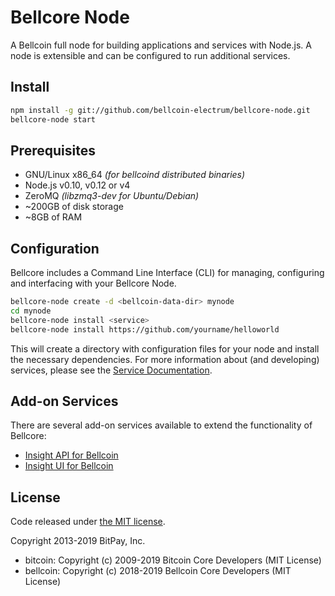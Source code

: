 Bellcore Node
============

A Bellcoin full node for building applications and services with Node.js. A node is extensible and can be configured to run additional services.

## Install

```bash
npm install -g git://github.com/bellcoin-electrum/bellcore-node.git
bellcore-node start
```

## Prerequisites

- GNU/Linux x86_64 *(for bellcoind distributed binaries)*
- Node.js v0.10, v0.12 or v4
- ZeroMQ *(libzmq3-dev for Ubuntu/Debian)*
- ~200GB of disk storage
- ~8GB of RAM

## Configuration

Bellcore includes a Command Line Interface (CLI) for managing, configuring and interfacing with your Bellcore Node.

```bash
bellcore-node create -d <bellcoin-data-dir> mynode
cd mynode
bellcore-node install <service>
bellcore-node install https://github.com/yourname/helloworld
```

This will create a directory with configuration files for your node and install the necessary dependencies. For more information about (and developing) services, please see the [Service Documentation](docs/services.md).

## Add-on Services

There are several add-on services available to extend the functionality of Bellcore:

- [Insight API for Bellcoin](https://github.com/bellcoin-electrum/insight-api-bellcoin)
- [Insight UI for Bellcoin](https://github.com/bellcoin-electrum/insight-ui-bellcoin)

## License

Code released under [the MIT license](https://github.com/bellcoin-electrum/bellcore-node/blob/master/LICENSE).

Copyright 2013-2019 BitPay, Inc.

- bitcoin: Copyright (c) 2009-2019 Bitcoin Core Developers (MIT License)
- bellcoin: Copyright (c) 2018-2019 Bellcoin Core Developers (MIT License)

